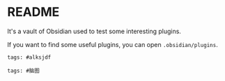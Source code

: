 # README

It's a vault of Obsidian used to test some interesting plugins.

If you want to find some useful plugins, you can open `.obsidian/plugins`.

```add-summary
tags: #alksjdf
```

```add-summary
tags: #脑图
```